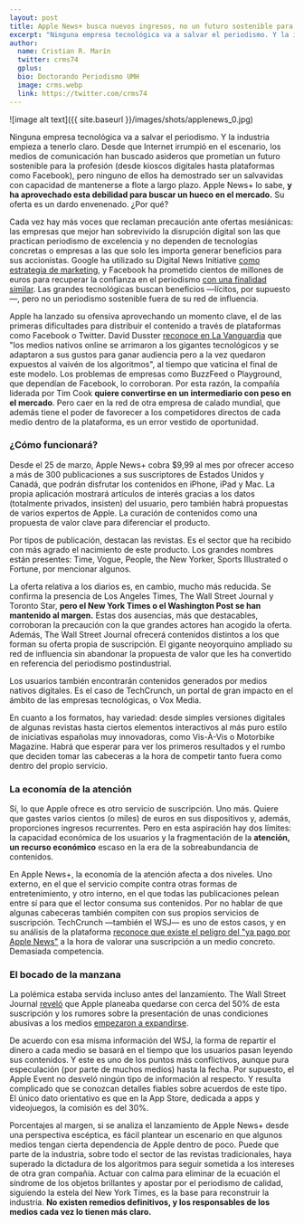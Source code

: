 ```yaml
---
layout: post
title: Apple News+ busca nuevos ingresos, no un futuro sostenible para el periodismo
excerpt: "Ninguna empresa tecnológica va a salvar el periodismo. Y la industria empieza a tenerlo claro. Desde que Internet irrumpió en el escenario, los medios de comunicación han buscado asideros que prometían un futuro sostenible para la profesión (desde kioscos digitales hasta plataformas como Facebook), pero ninguno de ellos ha demostrado ser un salvavidas con capacidad de mantenerse a flote a largo plazo. Apple News+ lo sabe, y ha aprovechado esta debilidad para buscar un hueco en el mercado. Su oferta es un dardo envenenado. ¿Por qué?."
author:
  name: Cristian R. Marín
  twitter: crms74
  gplus:  
  bio: Doctorando Periodismo UMH
  image: crms.webp
  link: https://twitter.com/crms74
---
```

![image alt text]({{ site.baseurl }}/images/shots/applenews_0.jpg)

Ninguna empresa tecnológica va a salvar el periodismo. Y la industria empieza a tenerlo claro. Desde que Internet irrumpió en el escenario, los medios de comunicación han buscado asideros que prometían un futuro sostenible para la profesión (desde kioscos digitales hasta plataformas como Facebook), pero ninguno de ellos ha demostrado ser un salvavidas con capacidad de mantenerse a flote a largo plazo. Apple News+ lo sabe, **y ha aprovechado esta debilidad para buscar un hueco en el mercado.** Su oferta es un dardo envenenado. ¿Por qué?

Cada vez hay más voces que reclaman precaución ante ofertas mesiánicas: las empresas que mejor han sobrevivido la disrupción digital son las que practican periodismo de excelencia y no dependen de tecnologías concretas o empresas a las que solo les importa generar beneficios para sus accionistas. Google ha utilizado su Digital News Initiative [como estrategia de marketing](https://www.cjr.org/tow_center/google-facebook-journalism-influence.php), y Facebook ha prometido cientos de millones de euros para recuperar la confianza en el periodismo [con una finalidad similar](https://techcrunch.com/2019/01/15/facebook-local-news-2/). Las grandes tecnológicas buscan beneficios —lícitos, por supuesto—, pero no un periodismo sostenible fuera de su red de influencia.

Apple ha lanzado su ofensiva aprovechando un momento clave, el de las primeras dificultades para distribuir el contenido a través de plataformas como Facebook o Twitter. David Dusster [reconoce en La Vanguardia](https://www.lavanguardia.com/vida/20190324/461169562647/periodismo-facebook-algoritmo-crisis-despidos-buzzfeed.html) que "los medios nativos online se arrimaron a los gigantes tecnológicos y se adaptaron a sus gustos para ganar audiencia pero a la vez quedaron expuestos al vaivén de los algoritmos", al tiempo que vaticina el final de este modelo. Los problemas de empresas como BuzzFeed o Playground, que dependían de Facebook, lo corroboran. Por esta razón, la compañía liderada por Tim Cook **quiere convertirse en un intermediario con peso en el mercado**. Pero caer en la red de otra empresa de calado mundial, que además tiene el poder de favorecer a los competidores directos de cada medio dentro de la plataforma, es un error vestido de oportunidad. 

### ¿Cómo funcionará?

Desde el 25 de marzo, Apple News+ cobra $9,99 al mes por ofrecer acceso a más de 300 publicaciones a sus suscriptores de Estados Unidos y Canadá, que podrán disfrutar los contenidos en iPhone, iPad y Mac. La propia aplicación mostrará artículos de interés gracias a los datos (totalmente privados, insisten) del usuario, pero también habrá propuestas de varios expertos de Apple. La curación de contenidos como una propuesta de valor clave para diferenciar el producto.

Por tipos de publicación, destacan las revistas. Es el sector que ha recibido con más agrado el nacimiento de este producto. Los grandes nombres están presentes: Time, Vogue, People, the New Yorker, Sports Illustrated o Fortune, por mencionar algunos. 

La oferta relativa a los diarios es, en cambio, mucho más reducida. Se confirma la presencia de Los Angeles Times, The Wall Street Journal y Toronto Star, **pero el New York Times o el Washington Post se han mantenido al margen.** Estas dos ausencias, más que destacables, corroboran la precaución con la que grandes actores han acogido la oferta. Además, The Wall Street Journal ofrecerá contenidos distintos a los que forman su oferta propia de suscripción. El gigante neoyorquino ampliado su red de influencia sin abandonar la propuesta de valor que les ha convertido en referencia del periodismo postindustrial.

Los usuarios también encontrarán contenidos generados por medios nativos digitales. Es el caso de TechCrunch, un portal de gran impacto en el ámbito de las empresas tecnológicas, o Vox Media.

En cuanto a los formatos, hay variedad: desde simples versiones digitales de algunas revistas hasta ciertos elementos interactivos al más puro estilo de iniciativas españolas muy innovadoras, como Vis-À-Vis o Motorbike Magazine. Habrá que esperar para ver los primeros resultados y el rumbo que deciden tomar las cabeceras a la hora de competir tanto fuera como dentro del propio servicio.

### La economía de la atención

Sí, lo que Apple ofrece es otro servicio de suscripción. Uno más. Quiere que gastes varios cientos (o miles) de euros en sus dispositivos y, además, proporciones ingresos recurrentes. Pero en esta aspiración hay dos límites: la capacidad económica de los usuarios y la fragmentación de la **atención, un recurso económico** escaso en la era de la sobreabundancia de contenidos. 

En Apple News+, la economía de la atención afecta a dos niveles. Uno externo, en el que el servicio compite contra otras formas de entretenimiento, y otro interno, en el que todas las publicaciones pelean entre sí para que el lector consuma sus contenidos. Por no hablar de que algunas cabeceras también compiten con sus propios servicios de suscripción. TechCrunch —también el WSJ— es uno de estos casos, y en su análisis de la plataforma [reconoce que existe el peligro del "ya pago por Apple News"](https://techcrunch.com/2019/03/26/no-need-to-subscribe/) a la hora de valorar una suscripción a un medio concreto. Demasiada competencia.

### El bocado de la manzana

La polémica estaba servida incluso antes del lanzamiento. The Wall Street Journal [reveló](https://www.wsj.com/articles/publishers-chafe-at-apples-terms-for-subscription-news-service-11549998416) que Apple planeaba quedarse con cerca del 50% de esta suscripción y los rumores sobre la presentación de unas condiciones abusivas a los medios [empezaron a expandirse](https://www.theverge.com/2019/2/12/18222281/apple-news-subscription-service-50-percent-cut-publishers-media-deal). 

De acuerdo con esa misma información del WSJ, la forma de repartir el dinero a cada medio se basará en el tiempo que los usuarios pasan leyendo sus contenidos. Y este es uno de los puntos más conflictivos, aunque pura especulación (por parte de muchos medios) hasta la fecha. Por supuesto, el Apple Event no desveló ningún tipo de información al respecto. Y resulta complicado que se conozcan detalles fiables sobre acuerdos de este tipo. El único dato orientativo es que en la App Store, dedicada a apps y videojuegos, la comisión es del 30%.

Porcentajes al margen, si se analiza el lanzamiento de Apple News+ desde una perspectiva escéptica, es fácil plantear un escenario en que algunos medios tengan cierta dependencia de Apple dentro de poco. Puede que parte de la industria, sobre todo el sector de las revistas tradicionales, haya superado la dictadura de los algoritmos para seguir sometida a los intereses de otra gran compañía. Actuar con calma para eliminar de la ecuación el síndrome de los objetos brillantes y apostar por el periodismo de calidad, siguiendo la estela del New York Times, es la base para reconstruir la industria. **No existen remedios definitivos, y los responsables de los medios cada vez lo tienen más claro.**